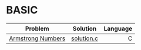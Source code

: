 # BASIC
|          Problem                                                                                         |                                                         Solution                                                                                                         |   Language         |
|:--------------------------------------------------------------------------------------------------------:|:------------------------------------------------------------------------------------------------------------------------------------------------------------------------:|-------------------:|
|[Armstrong Numbers](http://practice.geeksforgeeks.org/problems/armstrong-numbers/0)                       |[solution.c](https://github.com/GIIRRII/myGeeksForGeeksSolutions/blob/master/BASIC/Armstrong%20Numbers/solution.c)                                                        |C                   |
